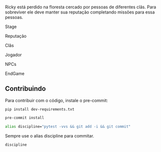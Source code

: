 Ricky está perdido na floresta cercado por pessoas de diferentes clãs.
Para sobreviver ele deve manter sua reputação completando missões para essa pessoas.

Stage

Reputação

Clãs

Jogador

NPCs


EndGame


## Contribuindo
Para contribuir com o código, instale o pre-commit:
```
pip install dev-requirements.txt
```
```bash
pre-commit install
```

```bash
alias discipline="pytest -vvs && git add -i && git commit"
```

Sempre use o alias discipline para commitar.
```bash
discipline
```
